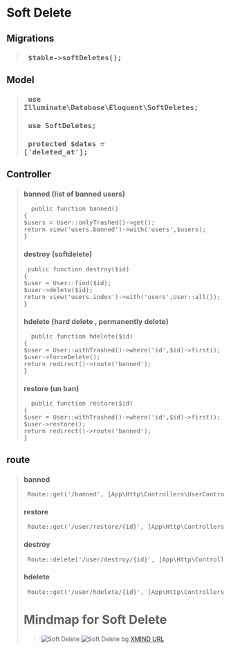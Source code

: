 # Soft Delete
## Migrations
> ### <pre> $table->softDeletes(); </pre>


## Model
> ### <pre> use Illuminate\Database\Eloquent\SoftDeletes;</pre>
> ### <pre> use SoftDeletes; </pre>
> ### <pre> protected $dates = ['deleted_at']; </pre>


## Controller
> ### banned (list of banned users)
> <pre>  public function banned()
> {
> $users = User::onlyTrashed()->get();
> return view('users.banned')->with('users',$users); 
> } </pre>
> ### destroy (softdelete)
> <pre> public function destroy($id)
> {
> $user = User::find($id);
> $user->delete($id);
> return view('users.index')->with('users',User::all());
> } </pre>
> ### hdelete (hard delete , permanently delete)
> <pre>  public function hdelete($id)
> {
> $user = User::withTrashed()->where('id',$id)->first();
> $user->forceDelete();
> return redirect()->route('banned');
> } </pre>
> ### restore (un ban)
> <pre>  public function restore($id)
> {
> $user = User::withTrashed()->where('id',$id)->first();
> $user->restore();
> return redirect()->route('banned');
> } </pre>


## route
> ### banned
> <pre> Route::get('/banned', [App\Http\Controllers\UserController::class, 'banned'])->name('banned');</pre>
> ### restore
> <pre> Route::get('/user/restore/{id}', [App\Http\Controllers\UserController::class,'restore'])->name('user.restore'); </pre>
> ### destroy
> <pre> Route::delete('/user/destroy/{id}', [App\Http\Controllers\UserController::class,'destroy'])->name('user.destroy');</pre>
> ### hdelete
> <pre> Route::get('/user/hdelete/{id}', [App\Http\Controllers\UserController::class,'hdelete'])->name('user.hdelete'); </pre

# Mindmap for Soft Delete
> ![Soft Delete](https://user-images.githubusercontent.com/115618347/196014027-835d3163-6f20-420c-8b25-7740aed7c5e7.png)
> ![Soft Delete bg](https://user-images.githubusercontent.com/115618347/196014117-e3e5810e-bdf0-4a5e-af88-ea53af006d14.png)
> [XMIND URL](https://xmind.works/share/Vl3V50TE)
